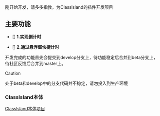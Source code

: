 刚开始开发，请多多指教，为Classlsland的插件开发项目

## 主要功能

- [] **1.实现倒计时**

- [] **2.通过悬浮窗快捷计时**

开发完成的功能首先会提交到develop分支上，待功能稳定后合并到beta分支上，待社区反馈后合并到master上。

> [!CAUTION]
> 处于beta和develop中的分支代码并不稳定，请勿投入到生产环境


### Classlsland本体
[Classlsland本体项目](https://github.com/ClassIsland/ClassIsland)
